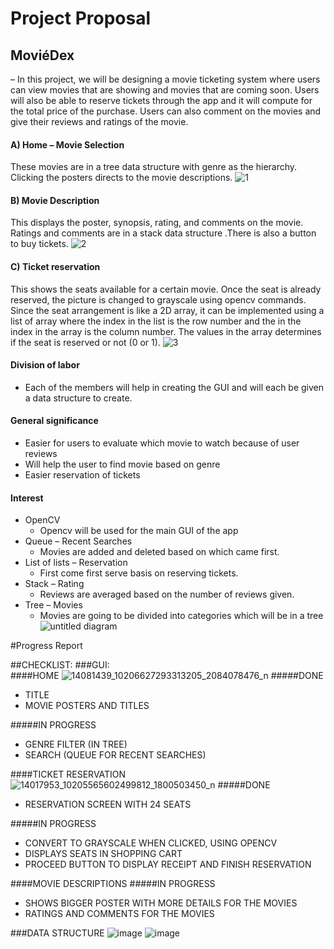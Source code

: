 # Project Proposal

## MoviéDex
– In this project, we will be designing a movie ticketing system where users can view movies that are showing and movies that are coming soon. Users will also be able to reserve tickets through the app and it will compute for the total price of the purchase. Users can also comment on the movies and give their reviews and ratings of the movie. 


#### A)	Home – Movie Selection
These movies are in a tree data structure with genre as the hierarchy. Clicking the posters directs to the movie descriptions.
![1](https://cloud.githubusercontent.com/assets/16644615/17390153/fa103514-5a3c-11e6-9e52-adffb307986b.png)


#### B)	Movie Description
This displays the poster, synopsis, rating, and comments on the movie. Ratings and comments are in a stack data structure .There is also a button to buy tickets.
![2](https://cloud.githubusercontent.com/assets/16644615/17390155/fa37e42e-5a3c-11e6-9082-a20855b78fad.png)


#### C)	Ticket reservation
This shows the seats available for a certain movie. Once the seat is already reserved, the picture is changed to grayscale using opencv commands.  Since the seat arrangement is like a 2D array, it can be implemented using a list of array where the index in the list is the row number and the in the index in the array is the column number. The values in the array determines if the seat is reserved or not (0 or 1).
![3](https://cloud.githubusercontent.com/assets/16644615/17390156/fa5f386c-5a3c-11e6-8e04-1be0d7198c8d.png)

#### Division of labor
- Each of the members will help in creating the GUI and will each be given a data structure to create.

	
#### General significance 
- Easier for users to evaluate which movie to watch because of user reviews
- Will help the user to find movie based on genre
- Easier reservation of tickets

#### Interest 
- OpenCV
	- Opencv will be used for the main GUI of the app 
- Queue – Recent  Searches
	- Movies are added and deleted based on which came first.
- List of lists – Reservation
	- First come first serve basis on reserving tickets.
- Stack – Rating
	- Reviews are averaged based on the number of reviews given.	
- Tree – Movies
	- Movies are going to be divided into categories which will be in a tree
	![untitled diagram](https://cloud.githubusercontent.com/assets/16644615/17397394/777ad324-5a6a-11e6-9045-6043d5d9028c.png)

#Progress Report

##CHECKLIST:
###GUI: 	
####HOME 
![14081439_10206627293313205_2084078476_n](https://cloud.githubusercontent.com/assets/16644615/17769803/0cf79182-656d-11e6-91a1-d21c276ff668.png)
#####DONE
- TITLE 
- MOVIE POSTERS AND TITLES

#####IN PROGRESS
- GENRE FILTER (IN TREE)
- SEARCH (QUEUE FOR RECENT SEARCHES)

####TICKET RESERVATION
![14017953_10205565602499812_1800503450_n](https://cloud.githubusercontent.com/assets/16644615/17769808/116c9cee-656d-11e6-848a-bf0ee6d03a02.png)
#####DONE 
- RESERVATION SCREEN WITH 24 SEATS

#####IN PROGRESS
- CONVERT TO GRAYSCALE WHEN CLICKED, USING OPENCV
- DISPLAYS SEATS IN SHOPPING CART
- PROCEED BUTTON TO DISPLAY RECEIPT AND FINISH RESERVATION

####MOVIE DESCRIPTIONS
#####IN PROGRESS
- SHOWS BIGGER POSTER WITH MORE DETAILS FOR THE MOVIES
- RATINGS AND COMMENTS FOR THE MOVIES

###DATA STRUCTURE
![image](https://cloud.githubusercontent.com/assets/16644615/17770760/0c22579c-6572-11e6-9290-82698e27627f.png)
![image](https://cloud.githubusercontent.com/assets/16644615/17770775/1949b7d0-6572-11e6-862f-61bb319bb221.png)

